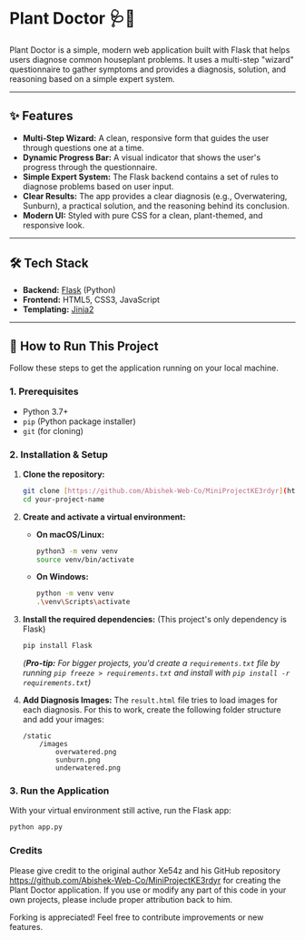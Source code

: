# Plant Doctor 🩺🌱

Plant Doctor is a simple, modern web application built with Flask that helps users diagnose common houseplant problems. It uses a multi-step "wizard" questionnaire to gather symptoms and provides a diagnosis, solution, and reasoning based on a simple expert system.

---

## ✨ Features

* **Multi-Step Wizard:** A clean, responsive form that guides the user through questions one at a time.
* **Dynamic Progress Bar:** A visual indicator that shows the user's progress through the questionnaire.
* **Simple Expert System:** The Flask backend contains a set of rules to diagnose problems based on user input.
* **Clear Results:** The app provides a clear diagnosis (e.g., Overwatering, Sunburn), a practical solution, and the reasoning behind its conclusion.
* **Modern UI:** Styled with pure CSS for a clean, plant-themed, and responsive look.

---

## 🛠️ Tech Stack

* **Backend:** [Flask](https://flask.palletsprojects.com/) (Python)
* **Frontend:** HTML5, CSS3, JavaScript
* **Templating:** [Jinja2](https://jinja.palletsprojects.com/)

---

## 🚀 How to Run This Project

Follow these steps to get the application running on your local machine.

### 1. Prerequisites

* Python 3.7+
* `pip` (Python package installer)
* `git` (for cloning)

### 2. Installation & Setup

1.  **Clone the repository:**
    ```bash
    git clone [https://github.com/Abishek-Web-Co/MiniProjectKE3rdyr](https://github.com/Abishek-Web-Co/MiniProjectKE3rdyr)
    cd your-project-name
    ```

2.  **Create and activate a virtual environment:**
    * **On macOS/Linux:**
        ```bash
        python3 -m venv venv
        source venv/bin/activate
        ```
    * **On Windows:**
        ```bash
        python -m venv venv
        .\venv\Scripts\activate
        ```

3.  **Install the required dependencies:**
    (This project's only dependency is Flask)
    ```bash
    pip install Flask
    ```
    *(**Pro-tip:** For bigger projects, you'd create a `requirements.txt` file by running `pip freeze > requirements.txt` and install with `pip install -r requirements.txt`)*

4.  **Add Diagnosis Images:**
    The `result.html` file tries to load images for each diagnosis. For this to work, create the following folder structure and add your images:
    ```
    /static
        /images
            overwatered.png
            sunburn.png
            underwatered.png
    ```

### 3. Run the Application

With your virtual environment still active, run the Flask app:

```bash
python app.py

```
### Credits 

Please give credit to the original author Xe54z and his GitHub repository https://github.com/Abishek-Web-Co/MiniProjectKE3rdyr for creating the Plant Doctor application. If you use or modify any part of this code in your own projects, please include proper attribution back to him.

Forking is appreciated! Feel free to contribute improvements or new features.